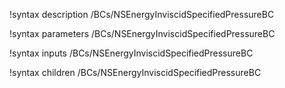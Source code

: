 !syntax description /BCs/NSEnergyInviscidSpecifiedPressureBC

!syntax parameters /BCs/NSEnergyInviscidSpecifiedPressureBC

!syntax inputs /BCs/NSEnergyInviscidSpecifiedPressureBC

!syntax children /BCs/NSEnergyInviscidSpecifiedPressureBC

